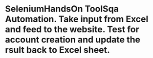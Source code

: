 # SeleniumHandsOn ToolSqa Automation. Take input from Excel and feed to  the website. Test for account creation and update the rsult back to Excel sheet.
